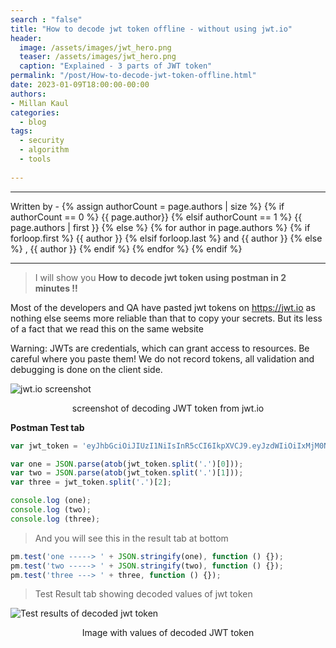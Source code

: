 ```yaml
---
search : "false"
title: "How to decode jwt token offline - without using jwt.io"
header:
  image: /assets/images/jwt_hero.png
  teaser: /assets/images/jwt_hero.png
  caption: "Explained - 3 parts of JWT token"
permalink: "/post/How-to-decode-jwt-token-offline.html"
date: 2023-01-09T18:00:00-00:00
authors:
- Millan Kaul
categories:
  - blog
tags:
  - security
  - algorithm
  - tools
  
---
```


<hr>
<p>
 Written by -
{% assign authorCount = page.authors | size %}
{% if authorCount == 0 %}
   {{ page.author}}
{% elsif authorCount == 1 %}
    {{ page.authors | first }}         
{% else %}
    {% for author in page.authors %}
        {% if forloop.first %}
            {{ author }}
        {% elsif forloop.last %}
            and {{ author }}
        {% else %}
            , {{ author }}
        {% endif %}
    {% endfor %}
{% endif %}
</p>

<hr>


> I will show you **How to decode jwt token using postman in 2 minutes !!**

Most of the developers and QA have pasted jwt tokens on https://jwt.io as nothing else seems more reliable than that to copy your secrets.
But its less of a fact that we read this on the same website

Warning: JWTs are credentials, which can grant access to resources. Be careful where you paste them! We do not record tokens, all validation and debugging is done on the client side.

![jwt.io screenshot](/assets/image/jwt_io_ui.png)
<figcaption align = "center">screenshot of decoding JWT token from jwt.io</figcaption> 


**Postman Test tab**

```javascript
var jwt_token = 'eyJhbGciOiJIUzI1NiIsInR5cCI6IkpXVCJ9.eyJzdWIiOiIxMjM0NTY3ODkwIiwibmFtZSI6IkpvaG4gRG9lIiwiaWF0IjoxNTE2MjM5MDIyfQ.SflKxwRJSMeKKF2QT4fwpMeJf36POk6yJV_adQssw5c'

var one = JSON.parse(atob(jwt_token.split('.')[0]));
var two = JSON.parse(atob(jwt_token.split('.')[1]));
var three = jwt_token.split('.')[2];

console.log (one);
console.log (two);
console.log (three);
```

> And you will see this in the result tab at bottom

```javascript
pm.test('one -----> ' + JSON.stringify(one), function () {});
pm.test('two -----> ' + JSON.stringify(two), function () {});
pm.test('three ---> ' + three, function () {});
```

> Test Result tab showing decoded values of jwt token 

![Test results of decoded jwt token](/assets/image/jwt_test_result.png)
<figcaption align = "center">Image with values of decoded JWT token</figcaption> 
